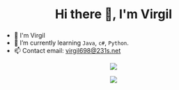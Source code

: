 <h1 align="center">Hi there 👋, I'm Virgil</h1>
<h3 align="center"></h3>

- 🦄 I'm Virgil
- 🌱 I’m currently learning `Java`, `c#`, `Python`.
- 📫 Contact email: virgil698@231s.net
  
<p align="center"><img align="center" src="https://github-readme-stats.vercel.app/api?username=virgil698&show_icons=true"></p>

<p align="center"><img align="center" src="https://github-readme-stats.vercel.app/api/top-langs/?username=virgil698&layout=compact"></p>

